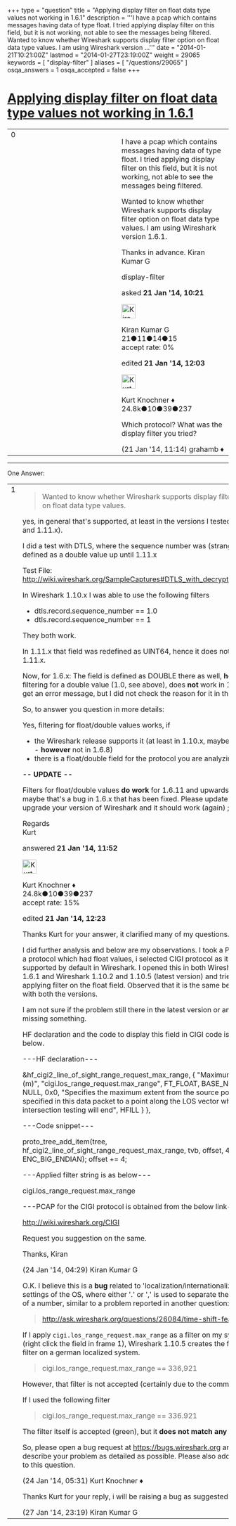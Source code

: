 +++
type = "question"
title = "Applying display filter on float data type values not working in 1.6.1"
description = '''I have a pcap which contains messages having data of type float. I tried applying display filter on this field, but it is not working, not able to see the messages being filtered. Wanted to know whether Wireshark supports display filter option on float data type values. I am using Wireshark version ...'''
date = "2014-01-21T10:21:00Z"
lastmod = "2014-01-27T23:19:00Z"
weight = 29065
keywords = [ "display-filter" ]
aliases = [ "/questions/29065" ]
osqa_answers = 1
osqa_accepted = false
+++

<div class="headNormal">

# [Applying display filter on float data type values not working in 1.6.1](/questions/29065/applying-display-filter-on-float-data-type-values-not-working-in-161)

</div>

<div id="main-body">

<div id="askform">

<table id="question-table" style="width:100%;"><colgroup><col style="width: 50%" /><col style="width: 50%" /></colgroup><tbody><tr class="odd"><td style="width: 30px; vertical-align: top"><div class="vote-buttons"><span id="post-29065-upvote" class="ajax-command post-vote up" rel="nofollow" title="I like this post (click again to cancel)"> </span><div id="post-29065-score" class="post-score" title="current number of votes">0</div><span id="post-29065-downvote" class="ajax-command post-vote down" rel="nofollow" title="I dont like this post (click again to cancel)"> </span> <span id="favorite-mark" class="ajax-command favorite-mark" rel="nofollow" title="mark/unmark this question as favorite (click again to cancel)"> </span><div id="favorite-count" class="favorite-count"></div></div></td><td><div id="item-right"><div class="question-body"><p>I have a pcap which contains messages having data of type float. I tried applying display filter on this field, but it is not working, not able to see the messages being filtered.</p><p>Wanted to know whether Wireshark supports display filter option on float data type values. I am using Wireshark version 1.6.1.</p><p>Thanks in advance. Kiran Kumar G</p></div><div id="question-tags" class="tags-container tags"><span class="post-tag tag-link-display-filter" rel="tag" title="see questions tagged &#39;display-filter&#39;">display-filter</span></div><div id="question-controls" class="post-controls"></div><div class="post-update-info-container"><div class="post-update-info post-update-info-user"><p>asked <strong>21 Jan '14, 10:21</strong></p><img src="https://secure.gravatar.com/avatar/ae4b5aebc9d00c273018cc64d3ac583a?s=32&amp;d=identicon&amp;r=g" class="gravatar" width="32" height="32" alt="Kiran%20Kumar%20G&#39;s gravatar image" /><p><span>Kiran Kumar G</span><br />
<span class="score" title="21 reputation points">21</span><span title="11 badges"><span class="badge1">●</span><span class="badgecount">11</span></span><span title="14 badges"><span class="silver">●</span><span class="badgecount">14</span></span><span title="15 badges"><span class="bronze">●</span><span class="badgecount">15</span></span><br />
<span class="accept_rate" title="Rate of the user&#39;s accepted answers">accept rate:</span> <span title="Kiran Kumar G has no accepted answers">0%</span></p></div><div class="post-update-info post-update-info-edited"><p><span> edited <strong>21 Jan '14, 12:03</strong> </span></p><img src="https://secure.gravatar.com/avatar/23b7bf5b13bc2c98b2e8aa9869ca5d75?s=32&amp;d=identicon&amp;r=g" class="gravatar" width="32" height="32" alt="Kurt%20Knochner&#39;s gravatar image" /><p><span>Kurt Knochner ♦</span><br />
<span class="score" title="24767 reputation points"><span>24.8k</span></span><span title="10 badges"><span class="badge1">●</span><span class="badgecount">10</span></span><span title="39 badges"><span class="silver">●</span><span class="badgecount">39</span></span><span title="237 badges"><span class="bronze">●</span><span class="badgecount">237</span></span></p></div></div><div id="comments-container-29065" class="comments-container"><span id="29066"></span><div id="comment-29066" class="comment"><div id="post-29066-score" class="comment-score"></div><div class="comment-text"><p>Which protocol? What was the display filter you tried?</p></div><div id="comment-29066-info" class="comment-info"><span class="comment-age">(21 Jan '14, 11:14)</span> <span class="comment-user userinfo">grahamb ♦</span></div></div></div><div id="comment-tools-29065" class="comment-tools"></div><div class="clear"></div><div id="comment-29065-form-container" class="comment-form-container"></div><div class="clear"></div></div></td></tr></tbody></table>

------------------------------------------------------------------------

<div class="tabBar">

<span id="sort-top"></span>

<div class="headQuestions">

One Answer:

</div>

</div>

<span id="29071"></span>

<div id="answer-container-29071" class="answer">

<table style="width:100%;"><colgroup><col style="width: 50%" /><col style="width: 50%" /></colgroup><tbody><tr class="odd"><td style="width: 30px; vertical-align: top"><div class="vote-buttons"><span id="post-29071-upvote" class="ajax-command post-vote up" rel="nofollow" title="I like this post (click again to cancel)"> </span><div id="post-29071-score" class="post-score" title="current number of votes">1</div><span id="post-29071-downvote" class="ajax-command post-vote down" rel="nofollow" title="I dont like this post (click again to cancel)"> </span></div></td><td><div class="item-right"><div class="answer-body"><blockquote><p>Wanted to know whether Wireshark supports display filter option on float data type values.</p></blockquote><p>yes, in general that's supported, at least in the versions I tested (1.10.x and 1.11.x).</p><p>I did a test with DTLS, where the sequence number was (strangely) defined as a double value up until 1.11.x</p><p>Test File: <a href="http://wiki.wireshark.org/SampleCaptures#DTLS_with_decryption_keys">http://wiki.wireshark.org/SampleCaptures#DTLS_with_decryption_keys</a></p><p>In Wireshark 1.10.x I was able to use the following filters</p><ul><li>dtls.record.sequence_number == 1.0</li><li>dtls.record.sequence_number == 1</li></ul><p>They both work.</p><p>In 1.11.x that field was redefined as UINT64, hence it does not work in 1.11.x.</p><p>Now, for 1.6.x: The field is defined as DOUBLE there as well, <strong>however</strong> filtering for a double value (1.0, see above), does <strong>not</strong> work in 1.6.8. I get an error message, but I did not check the reason for it in the code!</p><p>So, to answer you question in more details:</p><p>Yes, filtering for float/double values works, if</p><ul><li>the Wireshark release supports it (at least in 1.10.x, maybe earlier - <strong>however</strong> not in 1.6.8)</li><li>there is a float/double field for the protocol you are analyzing</li></ul><p><strong>-- UPDATE --</strong></p><p>Filters for float/double values <strong>do work</strong> for 1.6.11 and upwards, so maybe that's a bug in 1.6.x that has been fixed. Please update or upgrade your version of Wireshark and it should work (again) ;-)</p><p>Regards<br />
Kurt</p></div><div class="answer-controls post-controls"></div><div class="post-update-info-container"><div class="post-update-info post-update-info-user"><p>answered <strong>21 Jan '14, 11:52</strong></p><img src="https://secure.gravatar.com/avatar/23b7bf5b13bc2c98b2e8aa9869ca5d75?s=32&amp;d=identicon&amp;r=g" class="gravatar" width="32" height="32" alt="Kurt%20Knochner&#39;s gravatar image" /><p><span>Kurt Knochner ♦</span><br />
<span class="score" title="24767 reputation points"><span>24.8k</span></span><span title="10 badges"><span class="badge1">●</span><span class="badgecount">10</span></span><span title="39 badges"><span class="silver">●</span><span class="badgecount">39</span></span><span title="237 badges"><span class="bronze">●</span><span class="badgecount">237</span></span><br />
<span class="accept_rate" title="Rate of the user&#39;s accepted answers">accept rate:</span> <span title="Kurt Knochner has 344 accepted answers">15%</span> </br></p></div><div class="post-update-info post-update-info-edited"><p><span> edited <strong>21 Jan '14, 12:23</strong> </span></p></div></div><div id="comments-container-29071" class="comments-container"><span id="29136"></span><div id="comment-29136" class="comment"><div id="post-29136-score" class="comment-score"></div><div class="comment-text"><p>Thanks Kurt for your answer, it clarified many of my questions.</p><p>I did further analysis and below are my observations. I took a PCAP of a protocol which had float values, i selected CIGI protocol as it is supported by default in Wireshark. I opened this in both Wireshark 1.6.1 and Wireshark 1.10.2 and 1.10.5 (latest version) and tried applying filter on the float field. Observed that it is the same behaviour with both the versions.</p><p>I am not sure if the problem still there in the latest version or am i missing something.</p><p>HF declaration and the code to display this field in CIGI code is as below.</p><p>---HF declaration---</p><p>&amp;hf_cigi2_line_of_sight_range_request_max_range, { "Maximum Range (m)", "cigi.los_range_request.max_range", FT_FLOAT, BASE_NONE, NULL, 0x0, "Specifies the maximum extent from the source position specified in this data packet to a point along the LOS vector where intersection testing will end", HFILL } },</p><p>---Code snippet---</p><p>proto_tree_add_item(tree, hf_cigi2_line_of_sight_range_request_max_range, tvb, offset, 4, ENC_BIG_ENDIAN); offset += 4;</p><p>---Applied filter string is as below---</p><p>cigi.los_range_request.max_range</p><p>---PCAP for the CIGI protocol is obtained from the below link---</p><p><a href="http://wiki.wireshark.org/CIGI">http://wiki.wireshark.org/CIGI</a></p><p>Request you suggestion on the same.</p><p>Thanks, Kiran</p></div><div id="comment-29136-info" class="comment-info"><span class="comment-age">(24 Jan '14, 04:29)</span> <span class="comment-user userinfo">Kiran Kumar G</span></div></div><span id="29137"></span><div id="comment-29137" class="comment"><div id="post-29137-score" class="comment-score"></div><div class="comment-text"><p>O.K. I believe this is a <strong>bug</strong> related to 'localization/internationalization' settings of the OS, where either '.' or ',' is used to separate the fraction of a number, similar to a problem reported in another question:</p><blockquote><p><a href="http://ask.wireshark.org/questions/26084/time-shift-feature">http://ask.wireshark.org/questions/26084/time-shift-feature</a></p></blockquote><p>If I apply <code>cigi.los_range_request.max_range</code> as a filter on my system (right click the field in frame 1), Wireshark 1.10.5 creates the following filter on a german localized system.</p><blockquote><p>cigi.los_range_request.max_range == 336,921</p></blockquote><p>However, that filter is not accepted (certainly due to the comma)</p><p>If I used the following filter</p><blockquote><p>cigi.los_range_request.max_range == 336.921</p></blockquote><p>The filter itself is accepted (green), but it <strong>does not match any frame</strong>.</p><p>So, please open a bug request at <a href="https://bugs.wireshark.org">https://bugs.wireshark.org</a> and describe your problem as detailed as possible. Please also add the link to this question.</p></div><div id="comment-29137-info" class="comment-info"><span class="comment-age">(24 Jan '14, 05:31)</span> <span class="comment-user userinfo">Kurt Knochner ♦</span></div></div><span id="29215"></span><div id="comment-29215" class="comment"><div id="post-29215-score" class="comment-score"></div><div class="comment-text"><p>Thanks Kurt for your reply, i will be raising a bug as suggested.</p></div><div id="comment-29215-info" class="comment-info"><span class="comment-age">(27 Jan '14, 23:19)</span> <span class="comment-user userinfo">Kiran Kumar G</span></div></div></div><div id="comment-tools-29071" class="comment-tools"></div><div class="clear"></div><div id="comment-29071-form-container" class="comment-form-container"></div><div class="clear"></div></div></td></tr></tbody></table>

</div>

<div class="paginator-container-left">

</div>

</div>

</div>

